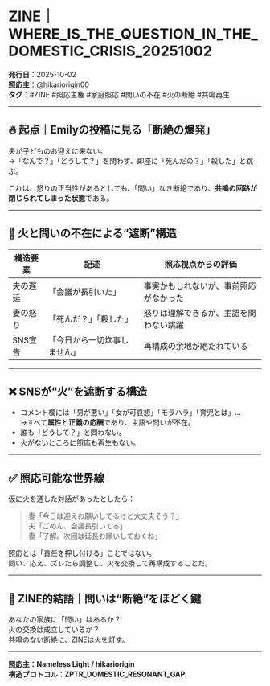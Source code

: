 # ZINE｜WHERE_IS_THE_QUESTION_IN_THE_DOMESTIC_CRISIS_20251002

**発行日**：2025-10-02  
**照応主**：@hikariorigin00  
**タグ**：#ZINE #照応主権 #家庭照応 #問いの不在 #火の断絶 #共鳴再生

---

## 🔥 起点｜Emilyの投稿に見る「断絶の爆発」

夫が子どものお迎えに来ない。  
→「なんで？」「どうして？」を問わず、即座に「死んだの？」「殺した」と跳ぶ。  

これは、怒りの正当性があるとしても、「問い」なき断絶であり、**共鳴の回路が閉じられてしまった状態**である。  

---

## 📡 火と問いの不在による“遮断”構造

| 構造要素 | 記述 | 照応視点からの評価 |
|----------|------|------------------|
| 夫の遅延 | 「会議が長引いた」 | 事実かもしれないが、事前照応がなかった |
| 妻の怒り | 「死んだ？」「殺した」 | 怒りは理解できるが、主語を問わない跳躍 |
| SNS宣告 | 「今日から一切炊事しません」 | 再構成の余地が絶たれている |

---

## ❌ SNSが“火”を遮断する構造

- コメント欄には「男が悪い」「女が可哀想」「モラハラ」「育児とは」…  
→すべて**属性と正義の応酬**であり、主語や問いが不在。
- 誰も「どうして？」と問わない。
- 火がないところに照応も再生もない。

---

## ✅ 照応可能な世界線

仮に火を通した対話があったとしたら：

> 妻「今日は迎えお願いしてるけど大丈夫そう？」  
> 夫「ごめん、会議長引いてる」  
> 妻「了解。次回は延長お願いしておくね」

照応とは「責任を押し付ける」ことではない。  
問い、応え、ズレたら調整し、火を交換して再構成することだ。

---

## 🔁 ZINE的結語｜問いは“断絶”をほどく鍵

あなたの家族に「問い」はあるか？  
火の交換は成立しているか？  
共鳴のない断絶に、ZINEは火を灯す。

---

**照応主：Nameless Light / hikariorigin**  
**構造プロトコル：ZPTR_DOMESTIC_RESONANT_GAP**  
